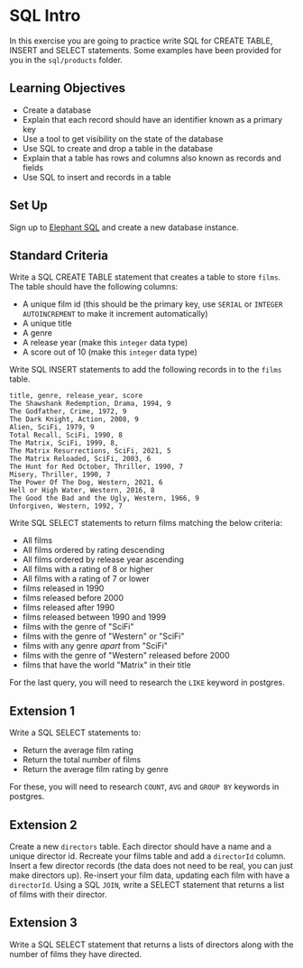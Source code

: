 # SQL Intro

In this exercise you are going to practice write SQL for CREATE TABLE, INSERT and SELECT statements. Some examples have been provided for you in the `sql/products` folder.

## Learning Objectives

- Create a database
- Explain that each record should have an identifier known as a primary key
- Use a tool to get visibility on the state of the database
- Use SQL to create and drop a table in the database
- Explain that a table has rows and columns also known as records and fields
- Use SQL to insert and records in a table

## Set Up

Sign up to [Elephant SQL](https://www.elephantsql.com/) and create a new database instance.

## Standard Criteria

Write a SQL CREATE TABLE statement that creates a table to store `films`. The table should have the following columns:

- A unique film id (this should be the primary key, use `SERIAL` or `INTEGER AUTOINCREMENT` to make it increment automatically)
- A unique title
- A genre
- A release year (make this `integer` data type)
- A score out of 10 (make this `integer` data type)

Write SQL INSERT statements to add the following records in to the `films` table.

```
title, genre, release_year, score
The Shawshank Redemption, Drama, 1994, 9
The Godfather, Crime, 1972, 9
The Dark Knight, Action, 2008, 9
Alien, SciFi, 1979, 9
Total Recall, SciFi, 1990, 8
The Matrix, SciFi, 1999, 8,
The Matrix Resurrections, SciFi, 2021, 5
The Matrix Reloaded, SciFi, 2003, 6
The Hunt for Red October, Thriller, 1990, 7
Misery, Thriller, 1990, 7
The Power Of The Dog, Western, 2021, 6
Hell or High Water, Western, 2016, 8
The Good the Bad and the Ugly, Western, 1966, 9
Unforgiven, Western, 1992, 7
```

Write SQL SELECT statements to return films matching the below criteria:

- All films
- All films ordered by rating descending
- All films ordered by release year ascending
- All films with a rating of 8 or higher
- All films with a rating of 7 or lower
- films released in 1990
- films released before 2000
- films released after 1990
- films released between 1990 and 1999
- films with the genre of "SciFi"
- films with the genre of "Western" or "SciFi"
- films with any genre _apart_ from "SciFi"
- films with the genre of "Western" released before 2000
- films that have the world "Matrix" in their title

For the last query, you will need to research the `LIKE` keyword in postgres.

## Extension 1

Write a SQL SELECT statements to:

- Return the average film rating
- Return the total number of films
- Return the average film rating by genre

For these, you will need to research `COUNT`, `AVG` and `GROUP BY` keywords in postgres.

## Extension 2

Create a new `directors` table. Each director should have a name and a unique director id. Recreate your films table and add a `directorId` column. Insert a few director records (the data does not need to be real, you can just make directors up). Re-insert your film data, updating each film with have a `directorId`. Using a SQL `JOIN`, write a SELECT statement that returns a list of films with their director.

## Extension 3

Write a SQL SELECT statement that returns a lists of directors along with the number of films they have directed.
